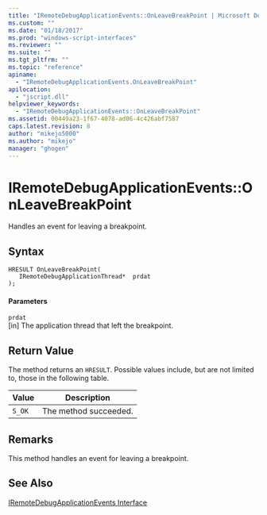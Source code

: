 ```yaml
---
title: "IRemoteDebugApplicationEvents::OnLeaveBreakPoint | Microsoft Docs"
ms.custom: ""
ms.date: "01/18/2017"
ms.prod: "windows-script-interfaces"
ms.reviewer: ""
ms.suite: ""
ms.tgt_pltfrm: ""
ms.topic: "reference"
apiname: 
  - "IRemoteDebugApplicationEvents.OnLeaveBreakPoint"
apilocation: 
  - "jscript.dll"
helpviewer_keywords: 
  - "IRemoteDebugApplicationEvents::OnLeaveBreakPoint"
ms.assetid: 00449a23-1f67-4078-ad06-4c426abf7587
caps.latest.revision: 8
author: "mikejo5000"
ms.author: "mikejo"
manager: "ghogen"
---
```

# IRemoteDebugApplicationEvents::OnLeaveBreakPoint
Handles an event for leaving a breakpoint.  
  
## Syntax  
  
```  
HRESULT OnLeaveBreakPoint(  
   IRemoteDebugApplicationThread*  prdat  
);  
```  
  
#### Parameters  
 `prdat`  
 [in] The application thread that left the breakpoint.  
  
## Return Value  
 The method returns an `HRESULT`. Possible values include, but are not limited to, those in the following table.  
  
|Value|Description|  
|-----------|-----------------|  
|`S_OK`|The method succeeded.|  
  
## Remarks  
 This method handles an event for leaving a breakpoint.  
  
## See Also  
 [IRemoteDebugApplicationEvents Interface](../../winscript/reference/iremotedebugapplicationevents-interface.md)